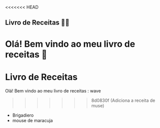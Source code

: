 <<<<<<< HEAD
## Livro de Receitas 👩‍🍳
Olá! Bem vindo ao meu livro de receitas 👋
=======
# Livro de Receitas
Olá! Bem vindo ao meu livro de receitas : wave
>>>>>>> 8d0830f (Adiciona a receita de muse)

- Brigadiero
- mouse de maracuja

